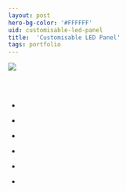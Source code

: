 ```yaml
---
layout: post
hero-bg-color: '#FFFFFF'
uid: customisable-led-panel
title:  'Customisable LED Panel'
tags: portfolio
---
```


<a href="{{ site.url }}/images/portfolio/customisable-led-panel/IMG_20180726_151200.jpg">
<img src = "{{ site.url }}/images/portfolio/customisable-led-panel/IMG_20180726_151200.jpg">
</a>


<div class="sqs-html-content">
 <p class="" style="white-space:pre-wrap;">
 </p>
</div>


<ul class="projects clearfix">
  <li>
    <div class="project" style='background-image: url(/images/portfolio/customisable-led-panel/IMG_20180726_151047.jpg)'>
      <a class="cover" href="{{ site.url }}/images/portfolio/customisable-led-panel/IMG_20180726_151047.jpg"></a>
    </div>
  </li>
  <li>
    <div class="project" style='background-image: url(/images/portfolio/customisable-led-panel/IMG_20180726_151041.jpg)'>
      <a class="cover" href="{{ site.url }}/images/portfolio/customisable-led-panel/IMG_20180726_151041.jpg"></a>
    </div>
  </li>
  <li>
    <div class="project" style='background-image: url(/images/portfolio/customisable-led-panel/IMG_20180726_151207.jpg)'>
      <a class="cover" href="{{ site.url }}/images/portfolio/customisable-led-panel/IMG_20180726_151207.jpg"></a>
    </div>
  </li>
  <li>
    <div class="project" style='background-image: url(/images/portfolio/customisable-led-panel/IMG_20180828_103713.jpg)'>
      <a class="cover" href="{{ site.url }}/images/portfolio/customisable-led-panel/IMG_20180828_103713.jpg"></a>
    </div>
  </li>
  <li>
    <div class="project" style='background-image: url(/images/portfolio/customisable-led-panel/IMG_20180829_183848.jpg)'>
      <a class="cover" href="{{ site.url }}/images/portfolio/customisable-led-panel/IMG_20180829_183848.jpg"></a>
    </div>
  </li>
  <li>
    <div class="project" style='background-image: url(/images/portfolio/customisable-led-panel/IMG_20180829_183928.jpg)'>
      <a class="cover" href="{{ site.url }}/images/portfolio/customisable-led-panel/IMG_20180829_183928.jpg"></a>
    </div>
  </li>
</ul>
<br>


